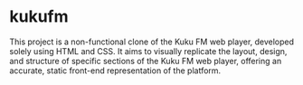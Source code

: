 # kukufm
This project is a non-functional clone of the Kuku FM web player, developed solely using HTML and CSS. It aims to visually replicate the layout, design, and structure of specific sections of the Kuku FM web player, offering an accurate, static front-end representation of the platform.
